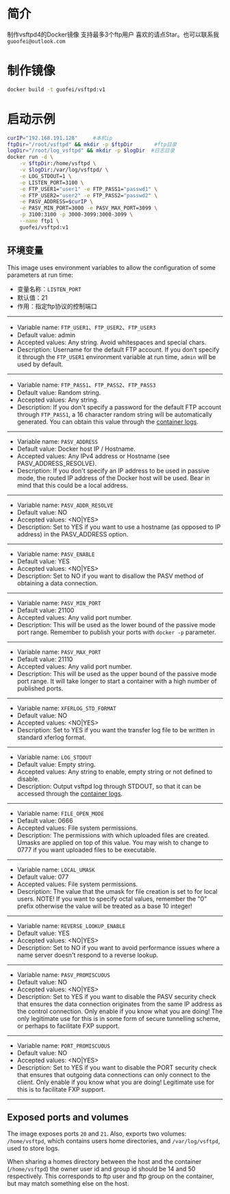 # 简介

制作vsftpd4的Docker镜像
支持最多3个ftp用户
喜欢的请点Star。也可以联系我```guoofei@outlook.com```

# 制作镜像

```sh
docker build -t guofei/vsftpd:v1
```

# 启动示例

```sh
curIP="192.168.191.128"     #本机ip
ftpDir="/root/vsftpd" && mkdir -p $ftpDir       #ftp目录
logDir="/root/log_vsftpd" && mkdir -p $logDir  #日志目录
docker run -d \
    -v $ftpDir:/home/vsftpd \
    -v $logDir:/var/log/vsftpd/ \
    -e LOG_STDOUT=1 \
    -e LISTEN_PORT=3100 \
    -e FTP_USER1="user1" -e FTP_PASS1="passwd1" \
    -e FTP_USER2="user2" -e FTP_PASS2="passwd2" \
    -e PASV_ADDRESS=$curIP \
    -e PASV_MIN_PORT=3000 -e PASV_MAX_PORT=3099 \
    -p 3100:3100 -p 3000-3099:3000-3099 \
    --name ftp1 \
    guofei/vsftpd:v1

```

环境变量
----

This image uses environment variables to allow the configuration of some parameters at run time:

* 变量名称：`LISTEN_PORT`
* 默认值：21
* 作用：指定ftp协议的控制端口

----

* Variable name: `FTP_USER1`、`FTP_USER2`、`FTP_USER3`
* Default value: admin
* Accepted values: Any string. Avoid whitespaces and special chars.
* Description: Username for the default FTP account. If you don't specify it through the `FTP_USER1` environment variable at run time, `admin` will be used by default.

----

* Variable name: `FTP_PASS1`、`FTP_PASS2`、`FTP_PASS3`
* Default value: Random string.
* Accepted values: Any string.
* Description: If you don't specify a password for the default FTP account through `FTP_PASS1`, a 16 character random string will be automatically generated. You can obtain this value through the [container logs](https://docs.docker.com/engine/reference/commandline/container_logs/).

----

* Variable name: `PASV_ADDRESS`
* Default value: Docker host IP / Hostname.
* Accepted values: Any IPv4 address or Hostname (see PASV_ADDRESS_RESOLVE).
* Description: If you don't specify an IP address to be used in passive mode, the routed IP address of the Docker host will be used. Bear in mind that this could be a local address.

----

* Variable name: `PASV_ADDR_RESOLVE`
* Default value: NO
* Accepted values: <NO|YES>
* Description: Set to YES if you want to use a hostname (as opposed to IP address) in the PASV_ADDRESS option.

----

* Variable name: `PASV_ENABLE`
* Default value: YES
* Accepted values: <NO|YES>
* Description: Set to NO if you want to disallow the PASV method of obtaining a data connection.

----

* Variable name: `PASV_MIN_PORT`
* Default value: 21100
* Accepted values: Any valid port number.
* Description: This will be used as the lower bound of the passive mode port range. Remember to publish your ports with `docker -p` parameter.

----

* Variable name: `PASV_MAX_PORT`
* Default value: 21110
* Accepted values: Any valid port number.
* Description: This will be used as the upper bound of the passive mode port range. It will take longer to start a container with a high number of published ports.

----

* Variable name: `XFERLOG_STD_FORMAT`
* Default value: NO
* Accepted values: <NO|YES>
* Description: Set to YES if you want the transfer log file to be written in standard xferlog format.

----

* Variable name: `LOG_STDOUT`
* Default value: Empty string.
* Accepted values: Any string to enable, empty string or not defined to disable.
* Description: Output vsftpd log through STDOUT, so that it can be accessed through the [container logs](https://docs.docker.com/engine/reference/commandline/container_logs).

----

* Variable name: `FILE_OPEN_MODE`
* Default value: 0666
* Accepted values: File system permissions.
* Description: The permissions with which uploaded files are created. Umasks are applied on top of this value. You may wish to change to 0777 if you want uploaded files to be executable.

----

* Variable name: `LOCAL_UMASK`
* Default value: 077
* Accepted values: File system permissions.
* Description: The value that the umask for file creation is set to for local users. NOTE! If you want to specify octal values, remember the "0" prefix otherwise the value will be treated as a base 10 integer!

----

* Variable name: `REVERSE_LOOKUP_ENABLE`
* Default value: YES
* Accepted values: <NO|YES>
* Description: Set to NO if you want to avoid performance issues where a name server doesn't respond to a reverse lookup.

----

* Variable name: `PASV_PROMISCUOUS`
* Default value: NO
* Accepted values: <NO|YES>
* Description: Set to YES if you want to disable the PASV security check that ensures the data connection originates from the same IP address as the control connection. Only enable if you know what you are doing! The only legitimate use for this is in some form of secure tunnelling scheme, or perhaps to facilitate FXP support.

----
* Variable name: `PORT_PROMISCUOUS`
* Default value: NO
* Accepted values: <NO|YES>
* Description: Set to YES if you want to disable the PORT security check that ensures that outgoing data connections can only connect to the client. Only enable if you know what you are doing! Legitimate use for this is to facilitate FXP support.

----

Exposed ports and volumes
----

The image exposes ports `20` and `21`. Also, exports two volumes: `/home/vsftpd`, which contains users home directories, and `/var/log/vsftpd`, used to store logs.

When sharing a homes directory between the host and the container (`/home/vsftpd`) the owner user id and group id should be 14 and 50 respectively. This corresponds to ftp user and ftp group on the container, but may match something else on the host.
